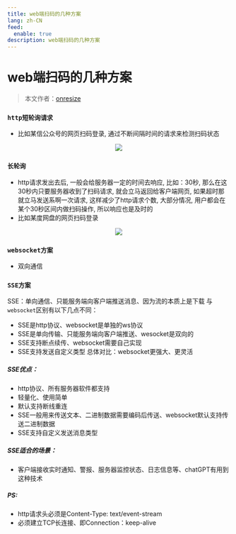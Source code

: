 ```yaml
---
title: web端扫码的几种方案
lang: zh-CN
feed:
  enable: true
description: web端扫码的几种方案
---
```


# web端扫码的几种方案

> 本文作者：[onresize](https://github.com/onresize)


### `http短轮询请求`
- 比如某信公众号的网页扫码登录, 通过不断间隔时间的请求来检测扫码状态
<p align="center">
<img src="/AA_mdPics/wxgz.png" />
</p>

### `长轮询`
- http请求发出去后, 一般会给服务器一定的时间去响应, 比如：30秒, 那么在这30秒内只要服务器收到了扫码请求, 就会立马返回给客户端网页, 如果超时那就立马发送系啊一次请求, 这样减少了http请求个数, 大部分情况, 用户都会在某个30秒区间内做扫码操作, 所以响应也是及时的
- 比如某度网盘的网页扫码登录
<p align="center">
<img src="/AA_mdPics/bdwp.png" />
</p>

### `websocket方案`
- 双向通信

### `SSE方案`
SSE：单向通信、只能服务端向客户端推送消息、因为流的本质上是下载
与`websocket`区别有以下几点不同：
 - SSE是http协议、websocket是单独的ws协议
 - SSE是单向传输、只能服务端向客户端推送、wesocket是双向的
 - SSE支持断点续传、websocket需要自己实现
 - SSE支持发送自定义类型
总体对比：websocket更强大、更灵活

##### SSE优点：
 - http协议、所有服务器软件都支持
 - 轻量化、使用简单
 - 默认支持断线重连
 - SSE一般用来传送文本、二进制数据需要编码后传送、websocket默认支持传送二进制数据
 - SSE支持自定义发送消息类型

##### SSE适合的场景：
 - 客户端接收实时通知、警报、服务器监控状态、日志信息等、chatGPT有用到这种技术

##### PS:
 - http请求头必须是Content-Type: text/event-stream
 - 必须建立TCP长连接、即Connection：keep-alive